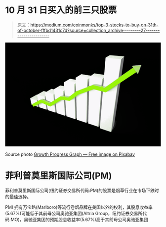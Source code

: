 # 10 月 31 日买入的前三只股票

> 原文：<https://medium.com/coinmonks/top-3-stocks-to-buy-on-31th-of-october-fffbd1431c7d?source=collection_archive---------27----------------------->

![](img/264f1f4acaac3bcf4bba018f945d252f.png)

Source photo [Growth Progress Graph — Free image on Pixabay](https://pixabay.com/illustrations/growth-progress-graph-diagram-3078544/)

# 菲利普莫里斯国际公司(PM)

菲利普莫里斯国际公司(纽约证券交易所代码:PM)的股票是烟草行业在市场下跌时的最佳选择。

PMI 拥有万宝路(Marlboro)等流行卷烟品牌在美国以外的权利，其股息收益率(5.67%)可能低于其前母公司奥驰亚集团(Altria Group，纽约证券交易所代码:MO)，奥驰亚集团的预期股息收益率(5.67%)高于其前母公司奥驰亚集团